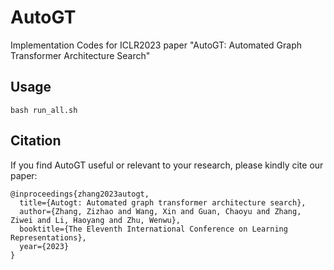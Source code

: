 # AutoGT
Implementation Codes for ICLR2023 paper "AutoGT: Automated Graph Transformer Architecture Search"

## Usage
```
bash run_all.sh
```

## Citation
If you find AutoGT useful or relevant to your research, please kindly cite our paper:
```
@inproceedings{zhang2023autogt,
  title={Autogt: Automated graph transformer architecture search},
  author={Zhang, Zizhao and Wang, Xin and Guan, Chaoyu and Zhang, Ziwei and Li, Haoyang and Zhu, Wenwu},
  booktitle={The Eleventh International Conference on Learning Representations},
  year={2023}
}
```
